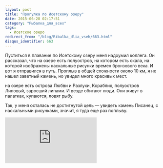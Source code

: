 ```yaml
---
layout: post
title: "Прогулка по Исетскому озеру"
date: 2015-06-28 02:17:51
category: "Рыбалка_для_всех"
tags:
  - Исетское озеро
redirect_from: "/blog/Ribalka_dlia_vseh/663.html"
disqus_identifier: 663
---
```

Пуститься в плавание по Исетскому озеру меня надоумил коллега. Он
рассказал, что на озере есть полуостров, на котором есть скала, на
которой изображены наскальные рисунки времен бронзового века. И вот я
отправился в путь. Проплыв в общей сложности около 10 км, я не нашел
заветный камень, но увидел много красивых мест.

на озере есть острова Любви и Разлуки, Кораблик, полуостров Липовый,
заросший липами. И везде обитают люди. Они живут в палатках, купаются,
ловят рыбу.

Так, у меня осталась не достигнутой цель — увидеть камень Писанец, с
наскальными рисунками, значит, я туда еще раз поплыву.

<div class="video">
  <iframe src="https://www.youtube.com/embed/iCJQWQHRPss" frameborder="0" allowfullscreen></iframe>
</div>
